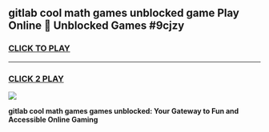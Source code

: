 
## gitlab cool math games unblocked game Play Online 👋 Unblocked Games #9cjzy
<h3>
<a href="https://premium.freeplayer.one?title=gitlab_cool_math_games&ref=21F">CLICK TO PLAY</a></h3>
<hr>

<h3>
<a href="https://premium.freeplayer.one?title=gitlab_cool_math_games&ref=21F">CLICK 2 PLAY</a>
  
</h3>

<a href="https://premium.freeplayer.one?title=gitlab_cool_math_games&ref=21F/"><img src="https://clearcache.store/games.png"></a>


**gitlab cool math games games unblocked: Your Gateway to Fun and Accessible Online Gaming**

